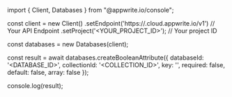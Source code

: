 import { Client, Databases } from "@appwrite.io/console";

const client = new Client()
    .setEndpoint('https://<REGION>.cloud.appwrite.io/v1') // Your API Endpoint
    .setProject('<YOUR_PROJECT_ID>'); // Your project ID

const databases = new Databases(client);

const result = await databases.createBooleanAttribute({
    databaseId: '<DATABASE_ID>',
    collectionId: '<COLLECTION_ID>',
    key: '',
    required: false,
    default: false,
    array: false
});

console.log(result);
